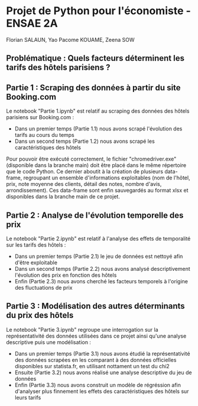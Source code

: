# Projet de Python pour l'économiste - ENSAE 2A

Florian SALAUN, Yao Pacome KOUAME, Zeena SOW

## Problématique : Quels facteurs déterminent les tarifs des hôtels parisiens ? 

## Partie 1 : Scraping des données à partir du site Booking.com

Le notebook "Partie 1.ipynb" est relatif au scraping des données des hôtels parisiens sur Booking.com : 
- Dans un premier temps (Partie 1.1) nous avons scrapé l'évolution des tarifs au cours du temps 
- Dans un second temps (Partie 1.2) nous avons scrapé les caractéristiques des hôtels 

Pour pouvoir être exécuté correctement, le fichier "chromedriver.exe" (disponible dans la branche main) doit être placé dans le même répertoire que le code Python. 
Ce dernier aboutit à la création de plusieurs data-frame, regroupant un ensemble d'informations exploitables (nom de l'hôtel, prix, note moyenne des clients, détail des notes, nombre d'avis, arrondissement). Ces data-frame sont enfin sauvegardés au format xlsx et disponibles dans la branche main de ce projet. 

## Partie 2 : Analyse de l'évolution temporelle des prix

Le notebook "Partie 2.ipynb" est relatif à l'analyse des effets de temporalité sur les tarifs des hôtels : 
- Dans un premier temps (Partie 2.1) le jeu de données est nettoyé afin d'être exploitable 
- Dans un second temps (Partie 2.2) nous avons analysé descriptivement l'évolution des prix en fonction des hôtels
- Enfin (Partie 2.3) nous avons cherché les facteurs temporels à l'origine des fluctuations de prix

## Partie 3 :  Modélisation des autres déterminants du prix des hôtels

Le notebook "Partie 3.ipynb" regroupe une interrogation sur la représentativité des données utilisées dans ce projet ainsi qu'une analyse descriptive puis une modélisation : 
- Dans un premier temps (Partie 3.1) nous avons étudié la représentativité des données scrapées en les comparant à des données officielles disponibles sur statista.fr, en utilisant nottament un test du chi2
- Ensuite (Partie 3.2) nous avons réalisé une analyse descriptive du jeu de données
- Enfin (Partie 3.3) nous avons construit un modèle de régréssion afin d'analyser plus finnement les effets des caractéristiques des hôtels sur leurs tarifs 


